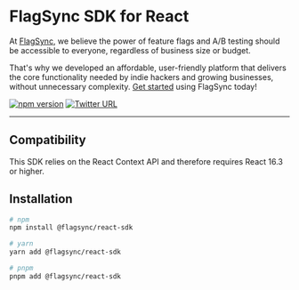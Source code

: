 # FlagSync SDK for React

At [FlagSync](https://www.flagsync.com), we believe the power of feature flags and A/B testing should be accessible to everyone, regardless of business size or budget. 

That's why we developed an affordable, user-friendly platform that delivers the core functionality needed by indie hackers and growing businesses, without unnecessary complexity. [Get started](https://docs.flagsync.com/getting-started/set-up-flagsync) using FlagSync today!

[![npm version](https://badge.fury.io/js/%40flagsync%2Freact-sdk.svg)](https://badge.fury.io/js/%40flagsync%2Freact-sdk)
[![Twitter URL](https://img.shields.io/twitter/url/https/twitter.com/flagsync.svg?style=social&label=Follow%20%40flagsync)](https://twitter.com/flagsync)

---

## Compatibility
This SDK relies on the React Context API and therefore requires React 16.3 or higher.

## Installation

```bash
# npm
npm install @flagsync/react-sdk

# yarn
yarn add @flagsync/react-sdk

# pnpm
pnpm add @flagsync/react-sdk
```
